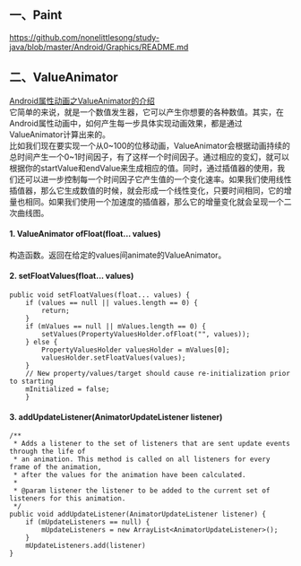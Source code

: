 
## 一、Paint
https://github.com/nonelittlesong/study-java/blob/master/Android/Graphics/README.md  

## 二、ValueAnimator
[Android属性动画之ValueAnimator的介绍](https://www.cnblogs.com/huolongluo/p/6792362.html)  
它简单的来说，就是一个数值发生器，它可以产生你想要的各种数值。其实，在Android属性动画中，如何产生每一步具体实现动画效果，都是通过ValueAnimator计算出来的。  
比如我们现在要实现一个从0\~100的位移动画，ValueAnimator会根据动画持续的总时间产生一个0\~1时间因子，有了这样一个时间因子。通过相应的变幻，就可以根据你的startValue和endValue来生成相应的值。同时，通过插值器的使用，我们还可以进一步控制每一个时间因子它产生值的一个变化速率。如果我们使用线性插值器，那么它生成数值的时候，就会形成一个线性变化，只要时间相同，它的增量也相同。如果我们使用一个加速度的插值器，那么它的增量变化就会呈现一个二次曲线图。  
#### 1. ValueAnimator ofFloat(float... values)
构造函数。返回在给定的values间animate的ValueAnimator。
#### 2. setFloatValues(float... values)
```
public void setFloatValues(float... values) {
    if (values == null || values.length == 0) {
        return;
    }
    if (mValues == null || mValues.length == 0) {
        setValues(PropertyValuesHolder.ofFloat("", values));
    } else {
        PropertyValuesHolder valuesHolder = mValues[0];
        valuesHolder.setFloatValues(values);
    }
    // New property/values/target should cause re-initialization prior to starting
    mInitialized = false;
    }
```
#### 3. addUpdateListener(AnimatorUpdateListener listener)
```
/**
 * Adds a listener to the set of listeners that are sent update events through the life of
 * an animation. This method is called on all listeners for every frame of the animation, 
 * after the values for the animation have been calculated.
 *  
 * @param listener the listener to be added to the current set of listeners for this animation.
 */
public void addUpdateListener(AnimatorUpdateListener listener) {
    if (mUpdateListeners == null) {
        mUpdateListeners = new ArrayList<AnimatorUpdateListener>();
    }
    mUpdateListeners.add(listener)   
}
```
